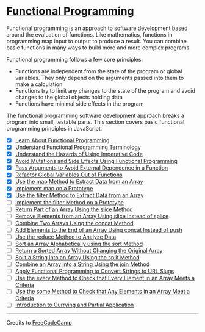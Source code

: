 # [Functional Programming](https://learn.freecodecamp.org/javascript-algorithms-and-data-structures/functional-programming)

Functional programming is an approach to software development based around the evaluation of functions. Like mathematics, functions in programming map input to output to produce a result. You can combine basic functions in many ways to build more and more complex programs.

Functional programming follows a few core principles:

- Functions are independent from the state of the program or global variables. They only depend on the arguments passed into them to make a calculation
- Functions try to limit any changes to the state of the program and avoid changes to the global objects holding data
- Functions have minimal side effects in the program

The functional programming software development approach breaks a program into small, testable parts. This section covers basic functional programming principles in JavaScript.

- [x] [Learn About Functional Programming](01-learn-about-functional-programming.js)
- [x] [Understand Functional Programming Terminology](02-understand-functional-programming-terminology.js)
- [x] [Understand the Hazards of Using Imperative Code](03-understand-the-hazards-of-using-imperative-code.js)
- [x] [Avoid Mutations and Side Effects Using Functional Programming](04-avoid-mutations-and-side-effects-using-functional-programming.js)
- [x] [Pass Arguments to Avoid External Dependence in a Function](05-pass-arguments-to-avoid-external-dependence-in-a-function.js)
- [x] [Refactor Global Variables Out of Functions](06-refactor-global-variables-out-of-functions.js)
- [x] [Use the map Method to Extract Data from an Array](07-use-the-map-method-to-extract-data-from-an-array.js)
- [x] [Implement map on a Prototype](08-implement-map-on-a-prototype.js)
- [x] [Use the filter Method to Extract Data from an Array](09-use-the-filter-method-to-extract-data-from-an-array.js)
- [ ] [Implement the filter Method on a Prototype](10-implement-the-filter-method-on-a-prototype.js)
- [ ] [Return Part of an Array Using the slice Method](11-return-part-of-an-array-using-the-slice-method.js)
- [ ] [Remove Elements from an Array Using slice Instead of splice](12-remove-elements-from-an-array-using-slice-instead-of-splice.js)
- [ ] [Combine Two Arrays Using the concat Method](13-combine-two-arrays-using-the-concat-method.js)
- [ ] [Add Elements to the End of an Array Using concat Instead of push](14-add-elements-to-the-end-of-an-array-using-concat-instead-of-push.js)
- [ ] [Use the reduce Method to Analyze Data](15-use-the-reduce-method-to-analyze-data.js)
- [ ] [Sort an Array Alphabetically using the sort Method](16-sort-an-array-alphabetically-using-the-sort-method.js)
- [ ] [Return a Sorted Array Without Changing the Original Array](17-return-a-sorted-array-without-changing-the-original-array.js)
- [ ] [Split a String into an Array Using the split Method](18-split-a-string-into-an-array-using-the-split-method.js)
- [ ] [Combine an Array into a String Using the join Method](19-combine-an-array-into-a-string-using-the-join-method.js)
- [ ] [Apply Functional Programming to Convert Strings to URL Slugs](20-apply-functional-programming-to-convert-strings-to-url-slugs.js)
- [ ] [Use the every Method to Check that Every Element in an Array Meets a Criteria](21-use-the-every-method-to-check-that-every-element-in-an-array-meets-a-criteria.js)
- [ ] [Use the some Method to Check that Any Elements in an Array Meet a Criteria](22-use-the-some-method-to-check-that-any-elements-in-an-array-meet-a-criteria.js)
- [ ] [Introduction to Currying and Partial Application](23-introduction-to-currying-and-partial-application.js)

---

Credits to [FreeCodeCamp](https://www.freecodecamp.org/)